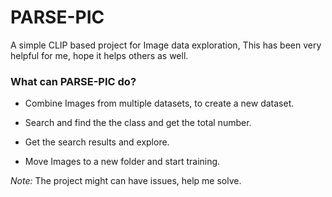 # PARSE-PIC

A simple CLIP based project for Image data exploration, This has been very helpful for me, hope it helps others as well.


### What can PARSE-PIC do?

- Combine Images from multiple datasets, to create a new dataset.

- Search and find the the class and get the total number.

- Get the search results and explore.

- Move Images to a new folder and start training.


*Note:* The project might can have issues, help me solve.
